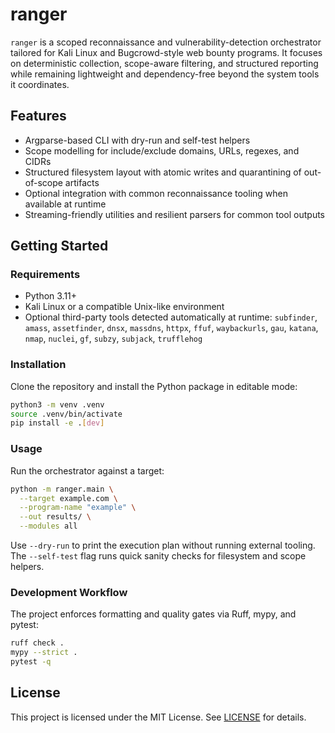 # ranger

`ranger` is a scoped reconnaissance and vulnerability-detection orchestrator tailored for Kali Linux and Bugcrowd-style web bounty programs. It focuses on deterministic collection, scope-aware filtering, and structured reporting while remaining lightweight and dependency-free beyond the system tools it coordinates.

## Features

- Argparse-based CLI with dry-run and self-test helpers
- Scope modelling for include/exclude domains, URLs, regexes, and CIDRs
- Structured filesystem layout with atomic writes and quarantining of out-of-scope artifacts
- Optional integration with common reconnaissance tooling when available at runtime
- Streaming-friendly utilities and resilient parsers for common tool outputs

## Getting Started

### Requirements

- Python 3.11+
- Kali Linux or a compatible Unix-like environment
- Optional third-party tools detected automatically at runtime: `subfinder`, `amass`, `assetfinder`, `dnsx`, `massdns`, `httpx`, `ffuf`, `waybackurls`, `gau`, `katana`, `nmap`, `nuclei`, `gf`, `subzy`, `subjack`, `trufflehog`

### Installation

Clone the repository and install the Python package in editable mode:

```bash
python3 -m venv .venv
source .venv/bin/activate
pip install -e .[dev]
```

### Usage

Run the orchestrator against a target:

```bash
python -m ranger.main \
  --target example.com \
  --program-name "example" \
  --out results/ \
  --modules all
```

Use `--dry-run` to print the execution plan without running external tooling. The `--self-test` flag runs quick sanity checks for filesystem and scope helpers.

### Development Workflow

The project enforces formatting and quality gates via Ruff, mypy, and pytest:

```bash
ruff check .
mypy --strict .
pytest -q
```

## License

This project is licensed under the MIT License. See [LICENSE](LICENSE) for details.
